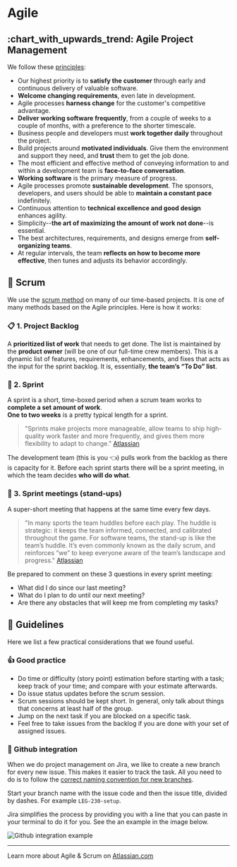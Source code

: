 # Agile

## :chart\_with\_upwards\_trend: Agile Project Management

We follow these [principles](https://agilemanifesto.org/principles.html):

* Our highest priority is to **satisfy the customer** through early and continuous delivery of valuable software.
* **Welcome changing requirements**, even late in development.
* Agile processes **harness change** for the customer's competitive advantage.
* **Deliver working software frequently**, from a couple of weeks to a couple of months, with a preference to the shorter timescale.
* Business people and developers must **work together daily** throughout the project.
* Build projects around **motivated individuals**. Give them the environment and support they need, and **trust** them to get the job done.
* The most efficient and effective method of conveying information to and within a development team is **face-to-face conversation**.
* **Working software** is the primary measure of progress.
* Agile processes promote **sustainable development**. The sponsors, developers, and users should be able to **maintain a constant pace** indefinitely.
* Continuous attention to **technical excellence and good design** enhances agility.
* Simplicity--**the art of maximizing the amount of work not done**--is essential.
* The best architectures, requirements, and designs emerge from **self-organizing teams**.
* At regular intervals, the team **reflects on how to become more effective**, then tunes and adjusts its behavior accordingly.

## 🤼 Scrum

We use the [scrum method](https://www.atlassian.com/agile/scrum) on many of our time-based projects. It is one of many methods based on the Agile principles. Here is how it works:

### :clipboard: 1. Project Backlog

A **prioritized list of work** that needs to get done. The list is maintained by the **product owner** (will be one of our full-time crew members). This is a dynamic list of features, requirements, enhancements, and fixes that acts as the input for the sprint backlog. It is, essentially, **the team’s “To Do” list**.

### 🏃 2. Sprint

A sprint is a short, time-boxed period when a scrum team works to **complete a set amount of work**.\
**One to two weeks** is a pretty typical length for a sprint.

> "Sprints make projects more manageable, allow teams to ship high-quality work faster and more frequently, and gives them more flexibility to adapt to change." [Atlassian](https://www.atlassian.com/agile/scrum/sprints)

The development team (this is you 👈) pulls work from the backlog as there is capacity for it. Before each sprint starts there will be a sprint meeting, in which the team decides **who will do what**.

### :calendar: 3. Sprint meetings (stand-ups)

A super-short meeting that happens at the same time every few days.

> "In many sports the team huddles before each play. The huddle is strategic: it keeps the team informed, connected, and calibrated throughout the game. For software teams, the stand-up is like the team’s huddle. It’s even commonly known as the daily scrum, and reinforces “we” to keep everyone aware of the team’s landscape and progress." [Atlassian](https://www.atlassian.com/agile/scrum/standups)

Be prepared to comment on these 3 questions in every sprint meeting:

* What did I do since our last meeting?
* What do I plan to do until our next meeting?
* Are there any obstacles that will keep me from completing my tasks?

## 📜 Guidelines

Here we list a few practical considerations that we found useful.

### 👍 Good practice

* Do time or difficulty (story point) estimation before starting with a task; keep track of your time; and compare with your estimate afterwards.
* Do issue status updates before the scrum session.
* Scrum sessions should be kept short. In general, only talk about things that concerns at least half of the group.
* Jump on the next task if you are blocked on a specific task.
* Feel free to take issues from the backlog if you are done with your set of assigned issues.

### 🐙 Github integration

When we do project management on Jira, we like to create a new branch for every new issue. This makes it easier to track the task. All you need to do is to follow the [correct naming convention for new branches](../resources/agile.md).

Start your branch name with the issue code and then the issue title, divided by dashes. For example `LEG-230-setup`.

Jira simplifies the process by providing you with a line that you can paste in your terminal to do it for you. See the an example in the image below.

![Github integration example](jira\_github\_integration.png)

***

Learn more about Agile & Scrum on [Atlassian.com](https://www.atlassian.com/agile/scrum)
